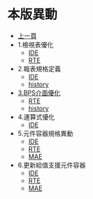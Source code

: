# 本版異動

* [上一頁](../README.md)
* 1.檢視表優化
  * [IDE](ITEM_1/IDE/README.md)
  * [RTE](ITEM_1/RTE/README.md)
* 2.報表規格定義
  * [IDE](ITEM_2/IDE/README.md)
  * [history](ITEM_2/history.md)
* [3.BPS介面優化](ITEM_3/README.md)
  * [RTE](ITEM_3/RTE/README.md)
  * [history](ITEM_3/history.md)
* 4.運算式優化
  * [IDE](ITEM_4/IDE/README.md)
* 5.元件容器規格異動
  * [IDE](ITEM_5/IDE/README.md)
  * [RTE](ITEM_5/RTE/README.md)
  * [MAE](ITEM_5/MAE/README.md)
* 6.更新給值支援元件容器
  * [IDE](ITEM_6/IDE/README.md)
  * [RTE](ITEM_6/RTE/README.md)
  * [MAE](ITEM_6/MAE/README.md)